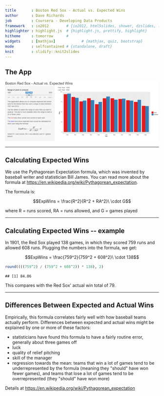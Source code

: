 ```yaml
---
title       : Boston Red Sox - Actual vs. Expected Wins
author      : Dave Richards
job         : Coursera - Developing Data Products
framework   : io2012        # {io2012, html5slides, shower, dzslides, ...}
highlighter : highlight.js  # {highlight.js, prettify, highlight}
hitheme     : tomorrow      # 
widgets     : [mathjax]            # {mathjax, quiz, bootstrap}
mode        : selfcontained # {standalone, draft}
knit        : slidify::knit2slides
---
```



## The App

![](RedSoxSnip.PNG)

---

## Calculating Expected Wins

We use the Pythagorean Expectation formula, which was invented by baseball writer and statistician Bill James. You can read more about the formula at https://en.wikipedia.org/wiki/Pythagorean_expectation. 

The formula is:  

$$ExpWins = \frac{R^2}{R^2 + RA^2}\ \cdot G$$  

where R = runs scored, RA = runs allowed, and G = games played

---

## Calculating Expected Wins -- example


In 1901, the Red Sox played 138 games, in which they scored 759 runs and allowed 608 runs. Plugging the numbers into the formula, we get:

$$ExpWins = \frac{759^2}{759^2 + 608^2}\ \cdot 138$$ 


```r
round((((759^2) / (759^2 + 608^2)) * 138), 2)
```

```
## [1] 84.06
```

This compares with the Red Sox' actual win total of 79.

---

## Differences Between Expected and Actual Wins

Empirically, this formula correlates fairly well with how baseball teams actually perform. Differences between expected and actual wins might be explained by one or more of these factors:

* statisticians have found this formula to have a fairly routine error, generally about three games off
* luck
* quality of relief pitching
* skill of the manager
* regression towards the mean: teams that win a lot of games tend to be underrepresented by the formula (meaning they "should" have won fewer games), and teams that lose a lot of games tend to be overrepresented (they "should" have won more)

Details at https://en.wikipedia.org/wiki/Pythagorean_expectation

